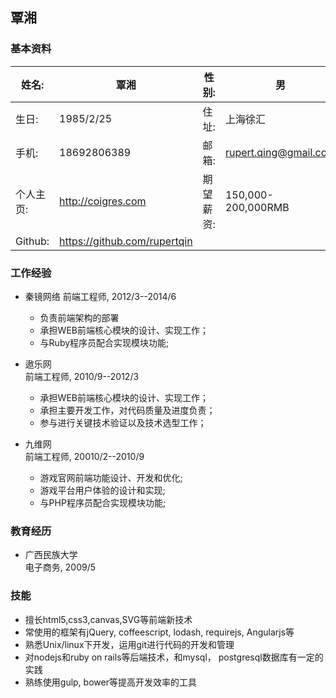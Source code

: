 ## 覃湘

### 基本资料
姓名: 				| 覃湘	|	性别:  | 男
------- 			| --------------	| 		-------| -----
生日:		|1985/2/25		 	|住址:|上海徐汇
手机:		|18692806389	 	|邮箱:|rupert.qing@gmail.com
个人主页:				|http://coigres.com|期望薪资:|150,000-200,000RMB
Github:				|https://github.com/rupertqin


### 工作经验

* 秦镜网络
前端工程师, 2012/3--2014/6

	* 负责前端架构的部署
	* 承担WEB前端核心模块的设计、实现工作；
	* 与Ruby程序员配合实现模块功能;

* 遨乐网  
前端工程师, 2010/9--2012/3

	* 承担WEB前端核心模块的设计、实现工作；
	* 承担主要开发工作，对代码质量及进度负责；
	* 参与进行关键技术验证以及技术选型工作；

* 九维网  
前端工程师, 20010/2--2010/9

	* 游戏官网前端功能设计、开发和优化;
	* 游戏平台用户体验的设计和实现;
	* 与PHP程序员配合实现模块功能;

### 教育经历

* 广西民族大学  
电子商务,  2009/5

### 技能

* 擅长html5,css3,canvas,SVG等前端新技术
* 常使用的框架有jQuery, coffeescript, lodash, requirejs, Angularjs等  
* 熟悉Unix/linux下开发，运用git进行代码的开发和管理  
* 对nodejs和ruby on rails等后端技术，和mysql， postgresql数据库有一定的实践
* 熟练使用gulp, bower等提高开发效率的工具
